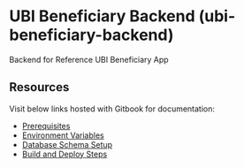 # UBI Beneficiary Backend (ubi-beneficiary-backend)

Backend for Reference UBI Beneficiary App

## Resources
Visit below links hosted with Gitbook for documentation:
- [Prerequisites](https://piramal-swasthya.gitbook.io/uba/toasters/beneficiary-toaster/developer-guide/backend-guide/prerequisites) 
- [Environment Variables](https://piramal-swasthya.gitbook.io/uba/toasters/beneficiary-toaster/developer-guide/backend-guide/environment-variables)
- [Database Schema Setup](https://piramal-swasthya.gitbook.io/uba/toasters/beneficiary-toaster/developer-guide/backend-guide/database-schema-setup)
- [Build and Deploy Steps](https://piramal-swasthya.gitbook.io/uba/toasters/beneficiary-toaster/developer-guide/backend-guide/build-and-deploy-steps)

